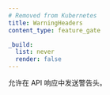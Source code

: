 ```yaml
---
# Removed from Kubernetes
title: WarningHeaders
content_type: feature_gate

_build:
  list: never
  render: false
---
```


<!--
Allow sending warning headers in API responses.
-->
允许在 API 响应中发送警告头。
